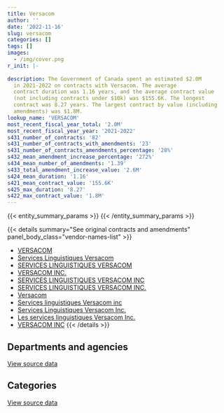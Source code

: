```yaml
---
title: Versacom
author: ''
date: '2022-11-16'
slug: versacom
categories: []
tags: []
images:
  - /img/cover.png
r_init: |-
  
description: The Government of Canada spent an estimated $2.0M
  in 2021-2022 on contracts with Versacom. The average
  contract duration was 1.16 years, and the average contract value
  (not including contracts under $10k) was $155.6K. The longest
  contract was 8.27 years. The largest contract by value (including
  amendments) was $1.8M.
lookup_name: 'VERSACOM'
most_recent_fiscal_year_total: '2.0M'
most_recent_fiscal_year_year: '2021-2022'
s431_number_of_contracts: '82'
s431_number_of_contracts_with_amendments: '23'
s431_number_of_contracts_amendments_percentage: '28%'
s432_mean_amendment_increase_percentage: '272%'
s434_mean_number_of_amendments: '1.39'
s433_total_amendment_increase_value: '2.6M'
s424_mean_duration: '1.16'
s421_mean_contract_value: '155.6K'
s425_max_duration: '8.27'
s422_max_contract_value: '1.8M'
---
```


<script src="/rmarkdown-libs/htmlwidgets/htmlwidgets.js"></script>
<link href="/rmarkdown-libs/datatables-css/datatables-crosstalk.css" rel="stylesheet" />
<script src="/rmarkdown-libs/datatables-binding/datatables.js"></script>
<script src="/rmarkdown-libs/jquery/jquery-3.6.0.min.js"></script>
<link href="/rmarkdown-libs/dt-core-bootstrap/css/dataTables.bootstrap.min.css" rel="stylesheet" />
<link href="/rmarkdown-libs/dt-core-bootstrap/css/dataTables.bootstrap.extra.css" rel="stylesheet" />
<script src="/rmarkdown-libs/dt-core-bootstrap/js/jquery.dataTables.min.js"></script>
<script src="/rmarkdown-libs/dt-core-bootstrap/js/dataTables.bootstrap.min.js"></script>
<link href="/rmarkdown-libs/crosstalk/css/crosstalk.min.css" rel="stylesheet" />
<script src="/rmarkdown-libs/crosstalk/js/crosstalk.min.js"></script>
<script src="/rmarkdown-libs/htmlwidgets/htmlwidgets.js"></script>
<link href="/rmarkdown-libs/datatables-css/datatables-crosstalk.css" rel="stylesheet" />
<script src="/rmarkdown-libs/datatables-binding/datatables.js"></script>
<script src="/rmarkdown-libs/jquery/jquery-3.6.0.min.js"></script>
<link href="/rmarkdown-libs/dt-core-bootstrap/css/dataTables.bootstrap.min.css" rel="stylesheet" />
<link href="/rmarkdown-libs/dt-core-bootstrap/css/dataTables.bootstrap.extra.css" rel="stylesheet" />
<script src="/rmarkdown-libs/dt-core-bootstrap/js/jquery.dataTables.min.js"></script>
<script src="/rmarkdown-libs/dt-core-bootstrap/js/dataTables.bootstrap.min.js"></script>
<link href="/rmarkdown-libs/crosstalk/css/crosstalk.min.css" rel="stylesheet" />
<script src="/rmarkdown-libs/crosstalk/js/crosstalk.min.js"></script>

{{< entity_summary_params >}}
{{< /entity_summary_params >}}

{{< details summary="See original contracts and amendments" panel_body_class="vendor-names-list" >}}
- [VERSACOM](https://search.open.canada.ca/en/ct/?sort=contract_value_f%20desc&page=1&search_text=%22VERSACOM%22)
- [Services Linguistiques Versacom](https://search.open.canada.ca/en/ct/?sort=contract_value_f%20desc&page=1&search_text=%22Services%20Linguistiques%20Versacom%22)
- [SERVICES LINGUISTIQUES VERSACOM](https://search.open.canada.ca/en/ct/?sort=contract_value_f%20desc&page=1&search_text=%22SERVICES%20LINGUISTIQUES%20VERSACOM%22)
- [VERSACOM INC.](https://search.open.canada.ca/en/ct/?sort=contract_value_f%20desc&page=1&search_text=%22VERSACOM%20INC.%22)
- [SERVICES LINGUISTIQUES VERSACOM INC](https://search.open.canada.ca/en/ct/?sort=contract_value_f%20desc&page=1&search_text=%22SERVICES%20LINGUISTIQUES%20VERSACOM%20INC%22)
- [SERVICES LINGUISTIQUES VERSACOM INC.](https://search.open.canada.ca/en/ct/?sort=contract_value_f%20desc&page=1&search_text=%22SERVICES%20LINGUISTIQUES%20VERSACOM%20INC.%22)
- [Versacom](https://search.open.canada.ca/en/ct/?sort=contract_value_f%20desc&page=1&search_text=%22Versacom%22)
- [Services linguistiques Versacom inc](https://search.open.canada.ca/en/ct/?sort=contract_value_f%20desc&page=1&search_text=%22Services%20linguistiques%20Versacom%20inc%22)
- [Services Linguistiques Versacom Inc.](https://search.open.canada.ca/en/ct/?sort=contract_value_f%20desc&page=1&search_text=%22Services%20Linguistiques%20Versacom%20Inc.%22)
- [Les services linguistiques Versacom Inc.](https://search.open.canada.ca/en/ct/?sort=contract_value_f%20desc&page=1&search_text=%22Les%20services%20linguistiques%20Versacom%20Inc.%22)
- [VERSACOM INC](https://search.open.canada.ca/en/ct/?sort=contract_value_f%20desc&page=1&search_text=%22VERSACOM%20INC%22)
{{< /details >}}

## Departments and agencies

<div id="htmlwidget-1" style="width:100%;height:auto;" class="datatables html-widget"></div>
<script type="application/json" data-for="htmlwidget-1">{"x":{"style":"bootstrap","filter":"none","vertical":false,"data":[["<a href=\"/departments/cihr-irsc/\">Canadian Institutes of Health Research<\/a>","<a href=\"/departments/ec/\">Environment and Climate Change Canada<\/a>","<a href=\"/departments/hc-sc/\">Health Canada<\/a>","<a href=\"/departments/oag-bvg/\">Office of the Auditor General of Canada<\/a>","<a href=\"/departments/ocol-clo/\">Office of the Commissioner of Official Languages<\/a>","<a href=\"/departments/opc-cpvp/\">Office of the Privacy Commissioner of Canada<\/a>","<a href=\"/departments/osfi-bsif/\">Office of the Superintendent of Financial Institutions Canada<\/a>","<a href=\"/departments/pc/\">Parks Canada<\/a>","<a href=\"/departments/phac-aspc/\">Public Health Agency of Canada<\/a>","<a href=\"/departments/pwgsc-tpsgc/\">Public Services and Procurement Canada<\/a>","<a href=\"/departments/sshrc-crsh/\">Social Sciences and Humanities Research Council of Canada<\/a>","<a href=\"/departments/tc/\">Transport Canada<\/a>","<a href=\"/departments/tsb-bst/\">Transportation Safety Board of Canada<\/a>","<a href=\"/departments/wage/\">Department for Women and Gender Equality<\/a>"],[22600,24432.19,96615,0,11481.77,null,null,null,179593.27,334243.24,58507.11,51767.32,119902.5,null],[59406.16,null,202270,null,11513.23,null,null,null,127097.6,309377.28,58667.4,19827.09,140000,39000],[59243.84,null,34338.61,null,0,12123.68,49390.06,44532.43,null,1011784.99,49049.79,15601.64,null,null],[62150,null,44635,null,0,61460.32,148986.55,22976.36,null,1634404.03,null,null,null,null]],"container":"<table class=\"table table-striped table-hover row-border order-column display\">\n  <thead>\n    <tr>\n      <th>Department<\/th>\n      <th>2018-2019<\/th>\n      <th>2019-2020<\/th>\n      <th>2020-2021<\/th>\n      <th>2021-2022<\/th>\n    <\/tr>\n  <\/thead>\n<\/table>","options":{"order":[[4,"desc"]],"pageLength":10,"autoWidth":true,"columnDefs":[{"targets":1,"render":"function(data, type, row, meta) {\n    return type !== 'display' ? data : DTWidget.formatCurrency(data, \"$\", 2, 3, \",\", \".\", true, null);\n  }"},{"targets":2,"render":"function(data, type, row, meta) {\n    return type !== 'display' ? data : DTWidget.formatCurrency(data, \"$\", 2, 3, \",\", \".\", true, null);\n  }"},{"targets":3,"render":"function(data, type, row, meta) {\n    return type !== 'display' ? data : DTWidget.formatCurrency(data, \"$\", 2, 3, \",\", \".\", true, null);\n  }"},{"targets":4,"render":"function(data, type, row, meta) {\n    return type !== 'display' ? data : DTWidget.formatCurrency(data, \"$\", 2, 3, \",\", \".\", true, null);\n  }"},{"width":"16%","targets":[1,2,3,4]},{"className":"dt-right","targets":[1,2,3,4]}],"orderClasses":false}},"evals":["options.columnDefs.0.render","options.columnDefs.1.render","options.columnDefs.2.render","options.columnDefs.3.render"],"jsHooks":[]}</script>
<p class="text-right">
<a href="https://github.com/GoC-Spending/contracts-data/tree/main/data/out/vendors/versacom/summary_by_fiscal_year_by_department.csv" class="source-data-link btn btn-link">View source data</a>
</p>

## Categories

<div id="htmlwidget-2" style="width:100%;height:auto;" class="datatables html-widget"></div>
<script type="application/json" data-for="htmlwidget-2">{"x":{"style":"bootstrap","filter":"none","vertical":false,"data":[["<a href=\"/categories/professional_services/\">Professional services<\/a>"],[899142.4],[967158.75],[1276065.06],[1974612.27]],"container":"<table class=\"table table-striped table-hover row-border order-column display\">\n  <thead>\n    <tr>\n      <th>Category<\/th>\n      <th>2018-2019<\/th>\n      <th>2019-2020<\/th>\n      <th>2020-2021<\/th>\n      <th>2021-2022<\/th>\n    <\/tr>\n  <\/thead>\n<\/table>","options":{"order":[[4,"desc"]],"dom":"t","pageLength":30,"autoWidth":true,"columnDefs":[{"targets":1,"render":"function(data, type, row, meta) {\n    return type !== 'display' ? data : DTWidget.formatCurrency(data, \"$\", 2, 3, \",\", \".\", true, null);\n  }"},{"targets":2,"render":"function(data, type, row, meta) {\n    return type !== 'display' ? data : DTWidget.formatCurrency(data, \"$\", 2, 3, \",\", \".\", true, null);\n  }"},{"targets":3,"render":"function(data, type, row, meta) {\n    return type !== 'display' ? data : DTWidget.formatCurrency(data, \"$\", 2, 3, \",\", \".\", true, null);\n  }"},{"targets":4,"render":"function(data, type, row, meta) {\n    return type !== 'display' ? data : DTWidget.formatCurrency(data, \"$\", 2, 3, \",\", \".\", true, null);\n  }"},{"width":"16%","targets":[1,2,3,4]},{"className":"dt-right","targets":[1,2,3,4]}],"orderClasses":false,"lengthMenu":[10,25,30,50,100]}},"evals":["options.columnDefs.0.render","options.columnDefs.1.render","options.columnDefs.2.render","options.columnDefs.3.render"],"jsHooks":[]}</script>
<p class="text-right">
<a href="https://github.com/GoC-Spending/contracts-data/tree/main/data/out/vendors/versacom/summary_by_fiscal_year_by_category.csv" class="source-data-link btn btn-link">View source data</a>
</p>
